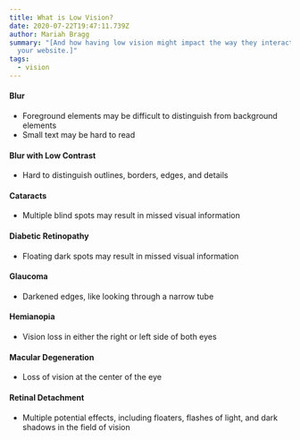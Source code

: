 ```yaml
---
title: What is Low Vision?
date: 2020-07-22T19:47:11.739Z
author: Mariah Bragg
summary: "[And how having low vision might impact the way they interact with
  your website.]"
tags:
  - vision
---
```

#### Blur
* Foreground elements may be difficult to distinguish from background elements
* Small text may be hard to read
#### Blur with Low Contrast
* Hard to distinguish outlines, borders, edges, and details
#### Cataracts
* Multiple blind spots may result in missed visual information
#### Diabetic Retinopathy
* Floating dark spots may result in missed visual information
#### Glaucoma
* Darkened edges, like looking through a narrow tube
#### Hemianopia
* Vision loss in either the right or left side of both eyes
#### Macular Degeneration
* Loss of vision at the center of the eye
#### Retinal Detachment
* Multiple potential effects, including floaters, flashes of light, and dark shadows in the field of vision